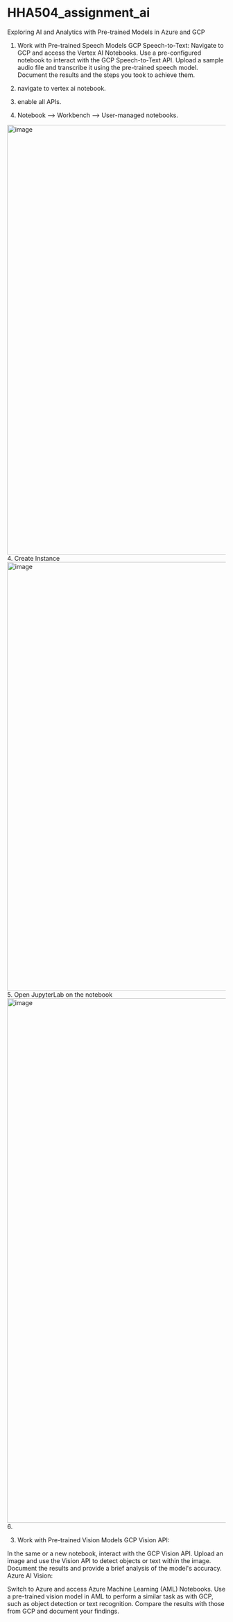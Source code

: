 # HHA504_assignment_ai
Exploring AI and Analytics with Pre-trained Models in Azure and GCP


1. Work with Pre-trained Speech Models
GCP Speech-to-Text:
Navigate to GCP and access the Vertex AI Notebooks.
Use a pre-configured notebook to interact with the GCP Speech-to-Text API.
Upload a sample audio file and transcribe it using the pre-trained speech model.
Document the results and the steps you took to achieve them.

1. navigate to vertex ai notebook.
2. enable all APIs.
3. Notebook --> Workbench --> User-managed notebooks. 
<img width="992" alt="image" src="https://github.com/user-attachments/assets/3fbf355e-670c-41ad-bb02-329d57ad5e48">
4. Create Instance
<img width="990" alt="image" src="https://github.com/user-attachments/assets/08e6b9c4-b9fa-48c4-903b-96211fec37cf">
5. Open JupyterLab on the notebook 
<img width="1211" alt="image" src="https://github.com/user-attachments/assets/cd47fa19-126a-446a-906d-93a583dedd88">
6. 



3. Work with Pre-trained Vision Models
GCP Vision API:

In the same or a new notebook, interact with the GCP Vision API.
Upload an image and use the Vision API to detect objects or text within the image.
Document the results and provide a brief analysis of the model's accuracy.
Azure AI Vision:

Switch to Azure and access Azure Machine Learning (AML) Notebooks.
Use a pre-trained vision model in AML to perform a similar task as with GCP, such as object detection or text recognition.
Compare the results with those from GCP and document your findings.
